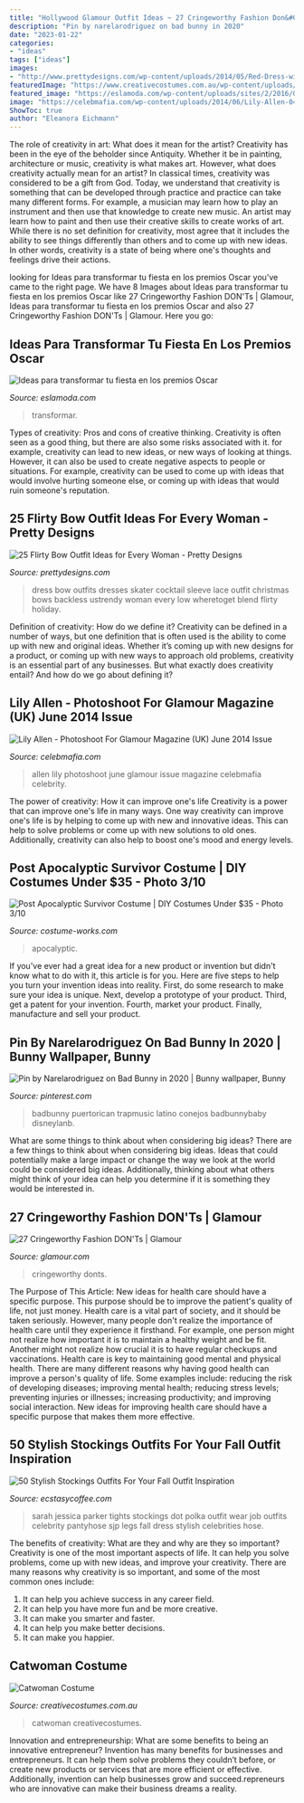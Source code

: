 ```yaml
---
title: "Hollywood Glamour Outfit Ideas ~ 27 Cringeworthy Fashion Don&#039;ts"
description: "Pin by narelarodriguez on bad bunny in 2020"
date: "2023-01-22"
categories:
- "ideas"
tags: ["ideas"]
images:
- "http://www.prettydesigns.com/wp-content/uploads/2014/05/Red-Dress-with-a-Bow.jpg"
featuredImage: "https://www.creativecostumes.com.au/wp-content/uploads/2017/03/catwoman-420x560.jpg"
featured_image: "https://eslamoda.com/wp-content/uploads/sites/2/2016/02/alfombra-roja.jpg"
image: "https://celebmafia.com/wp-content/uploads/2014/06/Lily-Allen-04.jpg"
ShowToc: true
author: "Eleanora Eichmann"
---
```



The role of creativity in art: What does it mean for the artist?
Creativity has been in the eye of the beholder since Antiquity. Whether it be in painting, architecture or music, creativity is what makes art. However, what does creativity actually mean for an artist? In classical times, creativity was considered to be a gift from God. Today, we understand that creativity is something that can be developed through practice and practice can take many different forms. For example, a musician may learn how to play an instrument and then use that knowledge to create new music. An artist may learn how to paint and then use their creative skills to create works of art. While there is no set definition for creativity, most agree that it includes the ability to see things differently than others and to come up with new ideas. In other words, creativity is a state of being where one's thoughts and feelings drive their actions.

	

		
looking for Ideas para transformar tu fiesta en los premios Oscar you've came to the right page. We have 8 Images about Ideas para transformar tu fiesta en los premios Oscar like 27 Cringeworthy Fashion DON&#039;Ts | Glamour, Ideas para transformar tu fiesta en los premios Oscar and also 27 Cringeworthy Fashion DON&#039;Ts | Glamour. Here you go:
		
    
## Ideas Para Transformar Tu Fiesta En Los Premios Oscar

<img loading=lazy src="https://eslamoda.com/wp-content/uploads/sites/2/2016/02/alfombra-roja.jpg" onerror="this.onerror=null;this.src='https://tse1.mm.bing.net/th?id=OIP.mt2B7q85Q0VHjIPbfMNdvgHaKN&amp;pid=15.1';" alt="Ideas para transformar tu fiesta en los premios Oscar">

_Source: eslamoda.com_

>transformar. 

	

Types of creativity: Pros and cons of creative thinking.
Creativity is often seen as a good thing, but there are also some risks associated with it. for example, creativity can lead to new ideas, or new ways of looking at things. However, it can also be used to create negative aspects to people or situations. For example, creativity can be used to come up with ideas that would involve hurting someone else, or coming up with ideas that would ruin someone's reputation.

    
## 25 Flirty Bow Outfit Ideas For Every Woman - Pretty Designs

<img loading=lazy src="http://www.prettydesigns.com/wp-content/uploads/2014/05/Red-Dress-with-a-Bow.jpg" onerror="this.onerror=null;this.src='https://tse1.mm.bing.net/th?id=OIP.xyHIRjVdWbCxnvRWEPPfTwHaLH&amp;pid=15.1';" alt="25 Flirty Bow Outfit Ideas for Every Woman - Pretty Designs">

_Source: prettydesigns.com_

>dress bow outfits dresses skater cocktail sleeve lace outfit christmas bows backless ustrendy woman every low wheretoget blend flirty holiday. 

	

Definition of creativity: How do we define it?
Creativity can be defined in a number of ways, but one definition that is often used is the ability to come up with new and original ideas. Whether it’s coming up with new designs for a product, or coming up with new ways to approach old problems, creativity is an essential part of any businesses. But what exactly does creativity entail? And how do we go about defining it?

    
## Lily Allen - Photoshoot For Glamour Magazine (UK) June 2014 Issue

<img loading=lazy src="https://celebmafia.com/wp-content/uploads/2014/06/Lily-Allen-04.jpg" onerror="this.onerror=null;this.src='https://tse4.mm.bing.net/th?id=OIP.o73OpcGwjoQQoPvgsp1MwQHaKX&amp;pid=15.1';" alt="Lily Allen - Photoshoot For Glamour Magazine (UK) June 2014 Issue">

_Source: celebmafia.com_

>allen lily photoshoot june glamour issue magazine celebmafia celebrity. 

	

The power of creativity: How it can improve one's life
Creativity is a power that can improve one's life in many ways. One way creativity can improve one's life is by helping to come up with new and innovative ideas. This can help to solve problems or come up with new solutions to old ones. Additionally, creativity can also help to boost one's mood and energy levels.

    
## Post Apocalyptic Survivor Costume | DIY Costumes Under $35 - Photo 3/10

<img loading=lazy src="https://photos.costume-works.com/full/post_apocalyptic_survivor2.jpg" onerror="this.onerror=null;this.src='https://tse3.mm.bing.net/th?id=OIP.D0rXuEuKVjiZeWBTKlyacAHaLH&amp;pid=15.1';" alt="Post Apocalyptic Survivor Costume | DIY Costumes Under $35 - Photo 3/10">

_Source: costume-works.com_

>apocalyptic. 

	

If you've ever had a great idea for a new product or invention but didn't know what to do with it, this article is for you. Here are five steps to help you turn your invention ideas into reality. First, do some research to make sure your idea is unique. Next, develop a prototype of your product. Third, get a patent for your invention. Fourth, market your product. Finally, manufacture and sell your product.

    
## Pin By Narelarodriguez On Bad Bunny In 2020 | Bunny Wallpaper, Bunny

<img loading=lazy src="https://i.pinimg.com/736x/bf/3d/2a/bf3d2a904cbf103b1a3f073f745c3385.jpg" onerror="this.onerror=null;this.src='https://tse2.mm.bing.net/th?id=OIP.9_DBhi7gdmn-h9sYSbu4WwHaNJ&amp;pid=15.1';" alt="Pin by Narelarodriguez on Bad Bunny in 2020 | Bunny wallpaper, Bunny">

_Source: pinterest.com_

>badbunny puertorican trapmusic latino conejos badbunnybaby disneylanb. 

	

What are some things to think about when considering big ideas?
There are a few things to think about when considering big ideas. Ideas that could potentially make a large impact or change the way we look at the world could be considered big ideas. Additionally, thinking about what others might think of your idea can help you determine if it is something they would be interested in.

    
## 27 Cringeworthy Fashion DON&#039;Ts | Glamour

<img loading=lazy src="http://media.glamour.com/photos/5695844f8fa134644ec27d0a/master/pass/fashion-2013-02-11-cringeworthy-looks-denim-outfits-main.jpg" onerror="this.onerror=null;this.src='https://tse2.mm.bing.net/th?id=OIP.zB4VCbKAYZktIwx0IfytXAHaNw&amp;pid=15.1';" alt="27 Cringeworthy Fashion DON&#039;Ts | Glamour">

_Source: glamour.com_

>cringeworthy donts. 

	

The Purpose of This Article: New ideas for health care should have a specific purpose. This purpose should be to improve the patient's quality of life, not just money.
Health care is a vital part of society, and it should be taken seriously. However, many people don't realize the importance of health care until they experience it firsthand. For example, one person might not realize how important it is to maintain a healthy weight and be fit. Another might not realize how crucial it is to have regular checkups and vaccinations. Health care is key to maintaining good mental and physical health. There are many different reasons why having good health can improve a person's quality of life. Some examples include: reducing the risk of developing diseases; improving mental health; reducing stress levels; preventing injuries or illnesses; increasing productivity; and improving social interaction. New ideas for improving health care should have a specific purpose that makes them more effective.

    
## 50 Stylish Stockings Outfits For Your Fall Outfit Inspiration

<img loading=lazy src="https://i1.wp.com/www.ecstasycoffee.com/wp-content/uploads/2016/10/Stockings-Outfit-7.jpg?resize=286%2C578" onerror="this.onerror=null;this.src='https://tse3.mm.bing.net/th?id=OIP.h2ScitR5nVu0p0AOiJzbMwHaO9&amp;pid=15.1';" alt="50 Stylish Stockings Outfits For Your Fall Outfit Inspiration">

_Source: ecstasycoffee.com_

>sarah jessica parker tights stockings dot polka outfit wear job outfits celebrity pantyhose sjp legs fall dress stylish celebrities hose. 

	

The benefits of creativity: What are they and why are they so important?
Creativity is one of the most important aspects of life. It can help you solve problems, come up with new ideas, and improve your creativity. There are many reasons why creativity is so important, and some of the most common ones include: 
1) It can help you achieve success in any career field.
2) It can help you have more fun and be more creative. 
3) It can make you smarter and faster. 
4) It can help you make better decisions. 
5) It can make you happier.

    
## Catwoman Costume

<img loading=lazy src="https://www.creativecostumes.com.au/wp-content/uploads/2017/03/catwoman-420x560.jpg" onerror="this.onerror=null;this.src='https://tse3.mm.bing.net/th?id=OIP.dK0I1ZqZWXmzgxsK1ItqqQAAAA&amp;pid=15.1';" alt="Catwoman Costume">

_Source: creativecostumes.com.au_

>catwoman creativecostumes. 

	

Innovation and entrepreneurship: What are some benefits to being an innovative entrepreneur?
Invention has many benefits for businesses and entrepreneurs. It can help them solve problems they couldn’t before, or create new products or services that are more efficient or effective. Additionally, invention can help businesses grow and succeed.repreneurs who are innovative can make their business dreams a reality.


